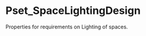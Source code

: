 # Pset_SpaceLightingDesign

Properties for requirements on Lighting of spaces.<!-- end of definition -->
